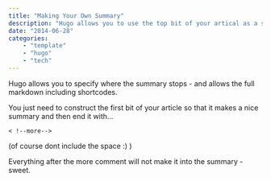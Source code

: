```yaml
---
title: "Making Your Own Summary"
description: "Hugo allows you to use the top bit of your artical as a specific summary."
date: "2014-06-28"
categories: 
    - "template"
    - "hugo"
    - "tech"
---
```


Hugo allows you to specify where the summary stops - and allows the full markdown including shortcodes.

You just need to construct the first bit of your article so that it makes a nice summary and then end it with...

````
< !--more-->
````
(of course dont include the space :) )

<!-- here is the real more... -->
<!--more-->

Everything after the more comment will not make it into the summary - sweet.